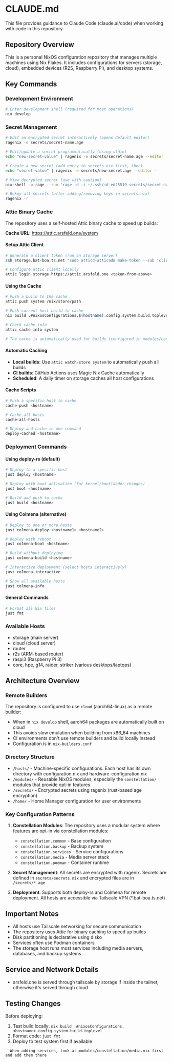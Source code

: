 # CLAUDE.md

This file provides guidance to Claude Code (claude.ai/code) when working with code in this repository.

## Repository Overview

This is a personal NixOS configuration repository that manages multiple machines using Nix Flakes. It includes configurations for servers (storage, cloud), embedded devices (R2S, Raspberry Pi), and desktop systems.

## Key Commands

### Development Environment
```bash
# Enter development shell (required for most operations)
nix develop
```

### Secret Management
```bash
# Edit an encrypted secret interactively (opens default editor)
ragenix -e secrets/secret-name.age

# Edit/update a secret programmatically (using stdin)
echo "new-secret-value" | ragenix -e secrets/secret-name.age --editor -

# Create a new secret (add entry to secrets.nix first, then)
echo "secret-value" | ragenix -e secrets/new-secret.age --editor -

# View decrypted secret (use with caution)
nix-shell -p rage --run "rage -d -i ~/.ssh/id_ed25519 secrets/secret-name.age"

# Rekey all secrets (after adding/removing keys in secrets.nix)
ragenix -r
```

### Attic Binary Cache
The repository uses a self-hosted Attic binary cache to speed up builds:

**Cache URL**: https://attic.arsfeld.one/system

#### Setup Attic Client
```bash
# Generate a client token (run on storage server)
ssh storage.bat-boa.ts.net "sudo atticd-atticadm make-token --sub 'client' --validity '10y' --pull 'system' --push 'system'"

# Configure attic client locally
attic login storage https://attic.arsfeld.one <token-from-above>
```

#### Using the Cache
```bash
# Push a build to the cache
attic push system /nix/store/path

# Push current host build to cache
nix build .#nixosConfigurations.$(hostname).config.system.build.toplevel --no-link --print-out-paths | xargs attic push system

# Check cache info
attic cache info system

# The cache is automatically used for builds (configured in modules/constellation/common.nix)
```

#### Automatic Caching
- **Local builds**: Use `attic watch-store system` to automatically push all builds
- **CI builds**: GitHub Actions uses Magic Nix Cache automatically
- **Scheduled**: A daily timer on storage caches all host configurations

#### Cache Scripts
```bash
# Push a specific host to cache
cache-push <hostname>

# Cache all hosts
cache-all-hosts

# Deploy and cache in one command
deploy-cached <hostname>
```

### Deployment Commands

#### Using deploy-rs (default)
```bash
# Deploy to a specific host
just deploy <hostname>

# Deploy with boot activation (for kernel/bootloader changes)
just boot <hostname>

# Build and push to cache
just build <hostname>
```

#### Using Colmena (alternative)
```bash
# Deploy to one or more hosts
just colmena-deploy <hostname1> <hostname2>

# Deploy with reboot
just colmena-boot <hostname>

# Build without deploying
just colmena-build <hostname>

# Interactive deployment (select hosts interactively)
just colmena-interactive

# Show all available hosts
just colmena-info
```

#### General Commands
```bash
# Format all Nix files
just fmt
```

### Available Hosts
- storage (main server)
- cloud (cloud server)
- router
- r2s (ARM-based router)
- raspi3 (Raspberry Pi 3)
- core, hpe, g14, raider, striker (various desktops/laptops)

## Architecture Overview

### Remote Builders
The repository is configured to use `cloud` (aarch64-linux) as a remote builder:
- When in `nix develop` shell, aarch64 packages are automatically built on cloud
- This avoids slow emulation when building from x86_64 machines
- CI environments don't use remote builders and build locally instead
- Configuration is in `nix-builders.conf`

### Directory Structure
- `/hosts/` - Machine-specific configurations. Each host has its own directory with configuration.nix and hardware-configuration.nix
- `/modules/` - Reusable NixOS modules, especially the `constellation/` modules that provide opt-in features
- `/secrets/` - Encrypted secrets using ragenix (rust-based age encryption)
- `/home/` - Home Manager configuration for user environments

### Key Configuration Patterns

1. **Constellation Modules**: The repository uses a modular system where features are opt-in via constellation modules:
   - `constellation.common` - Base configuration
   - `constellation.backup` - Backup system
   - `constellation.services` - Service configurations
   - `constellation.media` - Media server stack
   - `constellation.podman` - Container runtime

2. **Secret Management**: All secrets are encrypted with ragenix. Secrets are defined in `secrets/secrets.nix` and encrypted files are in `/secrets/*.age`

3. **Deployment**: Supports both deploy-rs and Colmena for remote deployment. All hosts are accessible via Tailscale VPN (*.bat-boa.ts.net)

## Important Notes

- All hosts use Tailscale networking for secure communication
- The repository uses Attic for binary caching to speed up builds
- Disk partitioning is declarative using disko
- Services often use Podman containers
- The storage host runs most services including media servers, databases, and backup systems

## Service and Network Details

- arsfeld.one is served through tailscale by storage if inside the tailnet, otherwise it's served through cloud

## Testing Changes

Before deploying:
1. Test build locally: `nix build .#nixosConfigurations.<hostname>.config.system.build.toplevel`
2. Format code: `just fmt`
3. Deploy to test system first if available
```
- When adding services, look at modules/constellation/media.nix first and add them there
